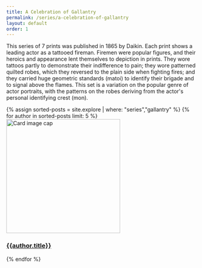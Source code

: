 ```yaml
---
title: A Celebration of Gallantry
permalink: /series/a-celebration-of-gallantry
layout: default
order: 1
---
```

This series of 7 prints was published in 1865 by Daikin. Each print shows a leading actor as a tattooed fireman. Firemen were popular figures, and their heroics and appearance lent themselves to depiction in prints. They wore tattoos partly to demonstrate their indifference to pain; they wore patterned quilted robes, which they reversed to the plain side when fighting fires; and they carried huge geometric standards (matoi) to identify their brigade and to signal above the flames. This set is a variation on the popular genre of actor portraits, with the patterns on the robes deriving from the actor's personal identifying crest (mon).

<div class="row">
{% assign sorted-posts = site.explore | where: "series","gallantry" %}
{% for author in sorted-posts limit: 5 %}
<div class="col-md-4 mb-3">
  <div class="card h-100" >
    <a href="{{site.url}}{{site.baseurl}}{{ author.permalink }}" class="stretched-link">
      <img class="card-img-top" src="{{site.url}}{{site.baseurl}}{{author.image}}" alt="Card image cap" width="300" height="300"/>
    </a>
    <div class="card-body">
      <h3 class="lead mt-2">
        <a href="{{site.url}}{{site.baseurl}}{{ author.permalink }}" class="stretched-link">{{author.title}}</a>
      </h3>
    </div>
  </div>
</div>
{% endfor %}
</div>
